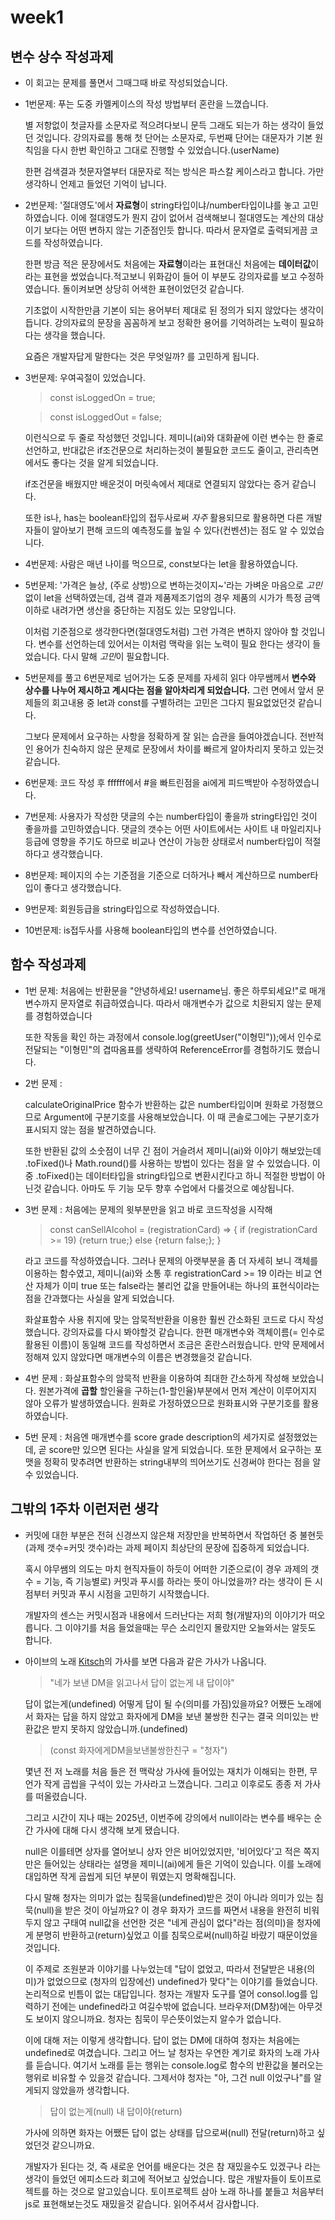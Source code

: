 # week1

## 변수 상수 작성과제

- 이 회고는 문제를 풀면서 그때그때 바로 작성되었습니다.

- 1번문제: 푸는 도중 카멜케이스의 작성 방법부터 혼란을 느꼈습니다.

  별 저항없이 첫글자를 소문자로 적으려다보니 문득 그래도 되는가 하는 생각이 들었던 것입니다. 강의자료를 통해 첫 단어는 소문자로, 두번째 단어는 대문자가 기본 원칙임을 다시 한번 확인하고 그대로 진행할 수 있었습니다.(userName)

  한편 검색결과 첫문자열부터 대문자로 적는 방식은 파스칼 케이스라고 합니다. 가만 생각하니 언제고 들었던 기억이 납니다.

- 2번문제: '절대영도'에서 **자료형**이 string타입이냐/number타입이냐를 놓고 고민하였습니다. 이에 절대영도가 뭔지 감이 없어서 검색해보니 절대영도는 계산의 대상이기 보다는 어떤 변하지 않는 기준점인듯 합니다. 따라서 문자열로 출력되게끔 코드를 작성하였습니다.

  한편 방금 적은 문장에서도 처음에는 **자료형**이라는 표현대신 처음에는 **데이터값**이라는 표현을 썼었습니다.적고보니 위화감이 들어 이 부분도 강의자료를 보고 수정하였습니다. 돌이켜보면 상당히 어색한 표현이었던것 같습니다.

  기초없이 시작한만큼 기본이 되는 용어부터 제대로 된 정의가 되지 않았다는 생각이 듭니다. 강의자료의 문장을 꼼꼼하게 보고 정확한 용어를 기억하려는 노력이 필요하다는 생각을 했습니다.

  요즘은 개발자답게 말한다는 것은 무엇일까? 를 고민하게 됩니다.

- 3번문제: 우여곡절이 있었습니다.

  > const isLoggedOn = true;

  > const isLoggedOut = false;

  이런식으로 두 줄로 작성했던 것입니다. 제미니(ai)와 대화끝에 이런 변수는 한 줄로 선언하고, 반대값은 if조건문으로 처리하는것이 불필요한 코드도 줄이고, 관리측면에서도 좋다는 것을 알게 되었습니다.

  if조건문을 배웠지만 배운것이 머릿속에서 제대로 연결되지 않았다는 증거 같습니다.

  또한 is나, has는 boolean타입의 접두사로써 _자주_ 활용되므로 활용하면 다른 개발자들이 알아보기 편해 코드의 예측정도를 높일 수 있다(컨벤션)는 점도 알 수 있었습니다.

- 4번문제: 사람은 매년 나이를 먹으므로, const보다는 let을 활용하였습니다.

- 5번문제: '가격은 늘상, (주로 상방)으로 변하는것이지~'라는 가벼운 마음으로 *고민*없이 let을 선택하였는데, 검색 결과 제품제조기업의 경우 제품의 시가가 특정 금액 이하로 내려가면 생산을 중단하는 지점도 있는 모양입니다.

  이처럼 기준점으로 생각한다면(절대영도처럼) 그런 가격은 변하지 않아야 할 것입니다. 변수를 선언하는데 있어서는 이처럼 맥락을 읽는 노력이 필요 한다는 생각이 들었습니다. 다시 말해 *고민*이 필요합니다.

- 5번문제를 풀고 6번문제로 넘어가는 도중 문제를 자세히 읽다 야무쌤께서 **변수와 상수를 나누어 제시하고 계시다는 점을 알아차리게 되었습니다.** 그런 면에서 앞서 문제들의 회고내용 중 let과 const를 구별하려는 고민은 그다지 필요없었던것 같습니다.

  그보다 문제에서 요구하는 사항을 정확하게 잘 읽는 습관을 들여야겠습니다. 전반적인 용어가 친숙하지 않은 문제로 문장에서 차이를 빠르게 알아차리지 못하고 있는것 같습니다.

- 6번문제: 코드 작성 후 ffffff에서 #을 빠트린점을 ai에게 피드백받아 수정하였습니다.

- 7번문제: 사용자가 작성한 댓글의 수는 number타입이 좋을까 string타입인 것이 좋을까를 고민하였습니다. 댓글의 갯수는 어떤 사이트에서는 사이트 내 마일리지나 등급에 영향을 주기도 하므로 비교나 연산이 가능한 상태로서 number타입이 적절하다고 생각했습니다.

- 8번문제: 페이지의 수는 기준점을 기준으로 더하거나 빼서 계산하므로 number타입이 좋다고 생각했습니다.

- 9번문제: 회원등급을 string타입으로 작성하였습니다.

- 10번문제: is접두사를 사용해 boolean타입의 변수를 선언하였습니다.

## 함수 작성과제

- 1번 문제: 처음에는 반환문을 "안녕하세요! username님. 좋은 하루되세요!"로 매개변수까지 문자열로 취급하였습니다. 따라서 매개변수가 값으로 치환되지 않는 문제를 경험하였습니다

  또한 작동을 확인 하는 과정에서 console.log(greetUser("이형민"));에서 인수로 전달되는 "이형민"의 겹따옴표를 생략하여 ReferenceError를 경험하기도 했습니다.

- 2번 문제 :

  calculateOriginalPrice 함수가 반환하는 값은 number타입이며 원화로 가정했으므로 Argument에 구분기호를 사용해보았습니다. 이 때 콘솔로그에는 구분기호가 표시되지 않는 점을 발견하였습니다.

  또한 반환된 값의 소숫점이 너무 긴 점이 거슬려서 제미니(ai)와 이야기 해보았는데 .toFixed()나 Math.round()를 사용하는 방법이 있다는 점을 알 수 있었습니다. 이 중 .toFixed()는 데이터타입을 string타입으로 변환시킨다고 하니 적절한 방법이 아닌것 같습니다. 아마도 두 기능 모두 향후 수업에서 다룰것으로 예상됩니다.

- 3번 문제 : 처음에는 문제의 윗부분만을 읽고 바로 코드작성을 시작해

  > const canSellAlcohol = (registrationCard) =>
  > {
  > if (registrationCard >= 19)
  > {return true;}
  > else {return false;};
  > }

  라고 코드를 작성하였습니다. 그러나 문제의 아랫부분을 좀 더 자세히 보니 객체를 이용하는 함수였고, 제미니(ai)와 소통 후 registrationCard >= 19 이라는 비교 연산 자체가 이미 true 또는 false라는 불리언 값을 만들어내는 하나의 표현식이라는 점을 간과했다는 사실을 알게 되었습니다.

  화살표함수 사용 취지에 맞는 암묵적반환을 이용한 훨씬 간소화된 코드로 다시 작성했습니다. 강의자료를 다시 봐야할것 같습니다. 한편 매개변수와 객체이름(= 인수로 활용된 이름)이 동일해 코드를 작성하면서 조금은 혼란스러웠습니다. 만약 문제에서 정해져 있지 않았다면 매개변수의 이름은 변경했을것 같습니다.

- 4번 문제 : 화살표함수의 암묵적 반환을 이용하여 최대한 간소하게 작성해 보았습니다. 원본가격에 **곱할** 할인율을 구하는(1-할인율)부분에서 먼저 계산이 이루어지지 않아 오류가 발생하였습니다. 원화로 가정하였으므로 원화표시와 구분기호를 활용하였습니다.

- 5번 문제 : 처음엔 매개변수를 score grade description의 세가지로 설정했었는데, 곧 score만 있으면 된다는 사실을 알게 되었습니다. 또한 문제에서 요구하는 포맷을 정확히 맞추려면 반환하는 string내부의 띄어쓰기도 신경써야 한다는 점을 알 수 있었습니다.

## 그밖의 1주차 이런저런 생각

- 커밋에 대한 부분은 전혀 신경쓰지 않은채 저장만을 반복하면서 작업하던 중 불현듯 (과제 갯수=커밋 갯수)라는 과제 페이지 최상단의 문장에 집중하게 되었습니다.

  혹시 야무쌤의 의도는 마치 현직자들이 하듯이 어떠한 기준으로(이 경우 과제의 갯수 = 기능, 즉 기능별로) 커밋과 푸시를 하라는 뜻이 아니었을까? 라는 생각이 든 시점부터 커밋과 푸시 시점을 고민하기 시작했습니다.

  개발자의 센스는 커밋시점과 내용에서 드러난다는 저희 형(개발자)의 이야기가 떠오릅니다. 그 이야기를 처음 들었을때는 무슨 소리인지 몰랐지만 오늘와서는 알듯도 합니다.

- 아이브의 노래 <a href="https://music.bugs.co.kr/track/6194446" target="_blank" rel="noopener noreferrer">Kitsch</a>의 가사를 보면 다음과 같은 가사가 나옵니다.

  > "네가 보낸 DM을 읽고나서 답이 없는게 내 답이야"

  답이 없는게(undefined) 어떻게 답이 될 수(의미를 가짐)있을까요? 어쨌든 노래에서 화자는 답을 하지 않았고 화자에게 DM을 보낸 불쌍한 친구는 결국 의미있는 반환값은 받지 못하지 않았습니까.(undefined)

  > (const 화자에게DM을보낸불쌍한친구 = "청자")

  몇년 전 저 노래를 처음 들은 전 맥락상 가사에 들어있는 재치가 이해되는 한편, 무언가 작게 곱씹을 구석이 있는 가사라고 느꼈습니다. 그리고 이후로도 종종 저 가사를 떠올렸습니다.

  그리고 시간이 지나 때는 2025년, 이번주에 강의에서 null이라는 변수를 배우는 순간 가사에 대해 다시 생각해 보게 됐습니다.

  null은 이를테면 상자를 열어보니 상자 안은 비어있었지만, '비어있다'고 적은 쪽지만은 들어있는 상태라는 설명을 제미니(ai)에게 들은 기억이 있습니다. 이를 노래에 대입하면 작게 곱씹게 되던 부분이 뭐였는지 명확해집니다.

  다시 말해 청자는 의미가 없는 침묵을(undefined)받은 것이 아니라 의미가 있는 침묵(null)을 받은 것이 아닐까요? 이 경우 화자가 코드를 짜면서 내용을 완전히 비워두지 않고 구태여 null값을 선언한 것은 "네게 관심이 없다"라는 점(의미)을 청자에게 분명히 반환하고(return)싶었고 이를 침묵으로써(null)하길 바랐기 때문이었을 것입니다.

  이 주제로 조원분과 이야기를 나누었는데 "답이 없었고, 따라서 전달받은 내용(의미)가 없었으므로 (청자의 입장에선) undefined가 맞다"는 이야기를 들었습니다. 논리적으로 빈틈이 없는 대답입니다. 청자는 개발자 도구를 열어 consol.log를 입력하기 전에는 undefined라고 여길수밖에 없습니다. 브라우저(DM창)에는 아무것도 보이지 않으니까요. 청자는 침묵이 무슨뜻이었는지 알수가 없습니다.

  이에 대해 저는 이렇게 생각합니다. 답이 없는 DM에 대하여 청자는 처음에는 undefined로 여겼습니다. 그리고 어느 날 청자는 우연한 계기로 화자의 노래 가사를 듣습니다. 여기서 노래를 듣는 행위는 console.log로 함수의 반환값을 불러오는 행위로 비유할 수 있을것 같습니다. 그제서야 청자는 "아, 그건 null 이었구나"를 알게되지 않았을까 생각합니다.

  > 답이 없는게(null) 내 답이야(return)

  가사에 의하면 화자는 어쨌든 답이 없는 상태를 답으로써(null) 전달(return)하고 싶었던것 같으니까요.

  개발자가 된다는 것, 즉 새로운 언어를 배운다는 것은 참 재밌을수도 있겠구나 라는 생각이 들었던 에피소드라 회고에 적어보고 싶었습니다. 많은 개발자들이 토이프로젝트를 하는 것으로 알고있습니다. 토이프로젝트 삼아 노래 하나를 붙들고 처음부터 js로 표현해보는것도 재밌을것 같습니다. 읽어주셔서 감사합니다.
